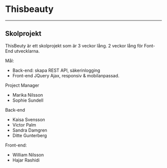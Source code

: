 # Thisbeauty
------------
Skolprojekt
------------
ThisBeuty är ett skolprojekt som är 3 veckor lång. 2 veckor lång för Font-End utvecklarna. 

Mål:
- Back-end: skapa REST API, säkerinlogging
- Front-end JQuery Ajax, responsiv & mobilanpassad. 

Project Manager
- Marika Nilsson
- Sophie Sundell

Back-end
- Kaisa Svensson
- Victor Palm
- Sandra Damgren
- Ditte Gunterberg

Front-end:
- William Nilsson
- Hajar Rashidi
    
  

